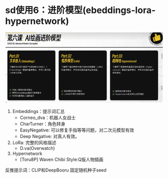 # sd使用6：进阶模型(ebeddings-lora-hypernetwork)

![](.images/9796aaa4.png)

1. Embeddings：提示词汇总
   - Corneo_dva：机器人女战士
   - CharTurner：角色转身
   - EasyNegative: 可以修复手指等等问题，对二次元模型有效
   - Deep Negative: 对真人有效。
2. LoRa: 完整的风格描述
   - D.va(Overwatch)
3. Hypernetwork
   - [Toru8P] Waven Chibi Style:Q版人物插画


反推提示词：CLIP和DeepBooru
固定随机种子seed